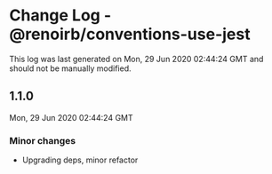# Change Log - @renoirb/conventions-use-jest

This log was last generated on Mon, 29 Jun 2020 02:44:24 GMT and should not be manually modified.

## 1.1.0

Mon, 29 Jun 2020 02:44:24 GMT

### Minor changes

- Upgrading deps, minor refactor
